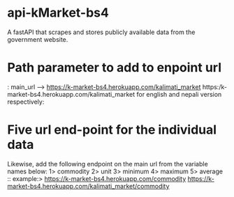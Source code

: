 # api-kMarket-bs4
A fastAPI that scrapes and stores publicly available data from the government website.

# Path parameter to add to enpoint url
: main_url --> https://k-market-bs4.herokuapp.com/kalimati_market
               https:/k-market-bs4.herokuapp.com/kalimati_market
               for english and nepali version respectively:

# Five url end-point for the individual data
Likewise, add the following endpoint on the main url from the variable names below:
1> commodity
2> unit
3> minimum
4> maximum
5> average
:: example:> https://k-market-bs4.herokuapp.com/commodity 
             https://k-market-bs4.herokuapp.com/kalimati_market/commodity
